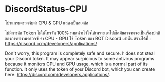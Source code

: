 # DiscordStatus-CPU
โปรแกรมตรวจจับค่า CPU & GPU แสดงเป็นสเตตัส

ไม่มีการดัก Token ไม่ใช่โทรจัน 100% หมดห่วงไว้ใจได้เพราะเอาไปเช็คมันอาจจะเจอเป็นเรื่องปกติของการทำงานตรวจจับค่า CPU - GPU ใช้ Token ของ BOT Discord เท่านั้น สร้างได้ที่ : https://discord.com/developers/applications/

Don't worry, this program is completely safe and secure. It does not steal your Discord token. It may appear suspicious to some antivirus programs because it monitors CPU and GPU usage, which is a normal part of its function. It only uses the token of your Discord bot, which you can create here: https://discord.com/developers/applications/.
